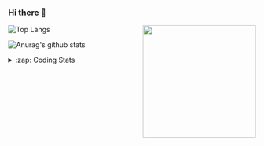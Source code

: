 ### Hi there 👋

<!--
**tao8687/tao8687** is a ✨ _special_ ✨ repository because its `README.md` (this file) appears on your GitHub profile.

Here are some ideas to get you started:

- 🔭 I’m currently working on ...
- 🌱 I’m currently learning ...
- 👯 I’m looking to collaborate on ...
- 🤔 I’m looking for help with ...
- 💬 Ask me about ...
- 📫 How to reach me: ...
- 😄 Pronouns: ...
- ⚡ Fun fact: ...
-->

<img align='right' src="https://media.giphy.com/media/M9gbBd9nbDrOTu1Mqx/giphy.gif" width="230">

![Top Langs](https://github-readme-stats.vercel.app/api/top-langs/?username=tao8687&layout=compact&title_color=23238E&text_color=A67D3D)

![Anurag's github stats](https://github-readme-stats.vercel.app/api?username=tao8687&show_icons=true&&text_color=A67D3D&title_color=23238E&show_icons=false&count_private=true&hide=stars)

<details>
  <summary>:zap: Coding Stats</summary>
  <b>
<!--START_SECTION:waka-->
```text
Week: 11 May, 2021 - 18 May, 2021

C          59 mins         ████████████████░░░░░░░░░   64.43 % 
Makefile   13 mins         ███▓░░░░░░░░░░░░░░░░░░░░░   14.91 % 
Text       12 mins         ███▒░░░░░░░░░░░░░░░░░░░░░   13.89 % 
CMake      5 mins          █▓░░░░░░░░░░░░░░░░░░░░░░░   06.16 % 
```
<!--END_SECTION:waka-->
</details>

